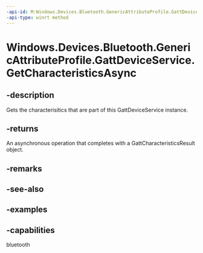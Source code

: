 ```yaml
---
-api-id: M:Windows.Devices.Bluetooth.GenericAttributeProfile.GattDeviceService.GetCharacteristicsAsync
-api-type: winrt method
---
```


<!-- Method syntax.
public IAsyncOperation<GattCharacteristicsResult> GattDeviceService.GetCharacteristicsAsync()
-->

# Windows.Devices.Bluetooth.GenericAttributeProfile.GattDeviceService.GetCharacteristicsAsync


## -description

Gets the characterisitics that are part of this GattDeviceService instance.

## -returns

An asynchronous operation that completes with a GattCharacteristicsResult object.

## -remarks

## -see-also

## -examples

## -capabilities

bluetooth

